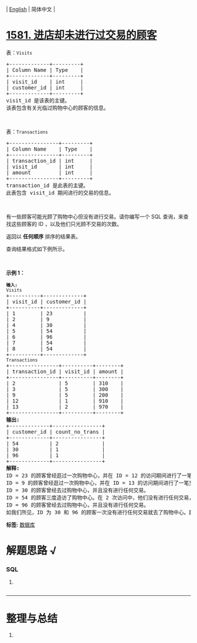 | [English](README_EN.md) | 简体中文 |

# [1581. 进店却未进行过交易的顾客](https://leetcode.cn/problems/customer-who-visited-but-did-not-make-any-transactions)
<p>表：<code>Visits</code></p>

<pre>
+-------------+---------+
| Column Name | Type    |
+-------------+---------+
| visit_id    | int     |
| customer_id | int     |
+-------------+---------+
visit_id 是该表的主键。
该表包含有关光临过购物中心的顾客的信息。
</pre>

<p>&nbsp;</p>

<p>表：<code>Transactions</code></p>

<pre>
+----------------+---------+
| Column Name    | Type    |
+----------------+---------+
| transaction_id | int     |
| visit_id       | int     |
| amount         | int     |
+----------------+---------+
transaction_id 是此表的主键。
此表包含 visit_id 期间进行的交易的信息。
</pre>

<p>&nbsp;</p>

<p>有一些顾客可能光顾了购物中心但没有进行交易。请你编写一个 SQL 查询，来查找这些顾客的 ID ，以及他们只光顾不交易的次数。</p>

<p>返回以 <strong>任何顺序</strong> 排序的结果表。</p>

<p>查询结果格式如下例所示。</p>

<p>&nbsp;</p>

<p><strong>示例 1：</strong></p>

<pre>
<code><strong>输入:</strong>
Visits</code>
+----------+-------------+
| visit_id | customer_id |
+----------+-------------+
| 1        | 23          |
| 2        | 9           |
| 4        | 30          |
| 5        | 54          |
| 6        | 96          |
| 7        | 54          |
| 8        | 54          |
+----------+-------------+
<code>Transactions</code>
+----------------+----------+--------+
| transaction_id | visit_id | amount |
+----------------+----------+--------+
| 2              | 5        | 310    |
| 3              | 5        | 300    |
| 9              | 5        | 200    |
| 12             | 1        | 910    |
| 13             | 2        | 970    |
+----------------+----------+--------+
<b>输出:</b>
+-------------+----------------+
| customer_id | count_no_trans |
+-------------+----------------+
| 54          | 2              |
| 30          | 1              |
| 96          | 1              |
+-------------+----------------+
<b>解释:</b>
ID = 23 的顾客曾经逛过一次购物中心，并在 ID = 12 的访问期间进行了一笔交易。
ID = 9 的顾客曾经逛过一次购物中心，并在 ID = 13 的访问期间进行了一笔交易。
ID = 30 的顾客曾经去过购物中心，并且没有进行任何交易。
ID = 54 的顾客三度造访了购物中心。在 2 次访问中，他们没有进行任何交易，在 1 次访问中，他们进行了 3 次交易。
ID = 96 的顾客曾经去过购物中心，并且没有进行任何交易。
如我们所见，ID 为 30 和 96 的顾客一次没有进行任何交易就去了购物中心。顾客 54 也两次访问了购物中心并且没有进行任何交易。</pre>

**标签:**  [数据库](https://leetcode.cn/tag/database) 
# 解题思路 √

### SQL

1. 

```sql

```

---



# 整理与总结

1. 